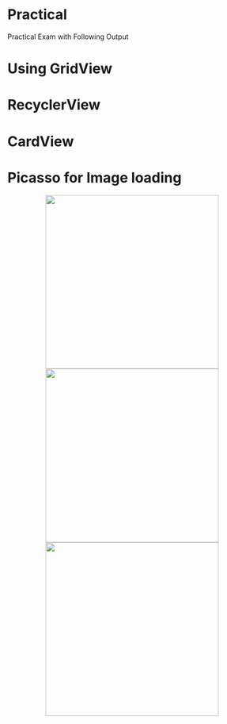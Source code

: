 # Practical
Practical Exam with Following Output
# Using GridView
# RecyclerView
# CardView
# Picasso for Image loading 

<p align="center">

  <img src="https://user-images.githubusercontent.com/16917570/29750047-44e9db3a-8b56-11e7-9dfd-0eab977ab32f.png" width="350"/>
  <img src="https://user-images.githubusercontent.com/16917570/29750058-9cfd1742-8b56-11e7-8c6d-db38c42be4fc.png" width="350"/>
  <img src="https://user-images.githubusercontent.com/16917570/29750062-ac280722-8b56-11e7-8fe1-32e5fbfffb71.png" width="350"/>

</p>
